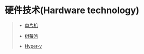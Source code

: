# 硬件技术(Hardware technology)

>* [单片机](https://github.com/shencang/note/tree/master/Hardware/Singlechip)
>
>* [树莓派](-)
>
>* [Hyper-v](-)
